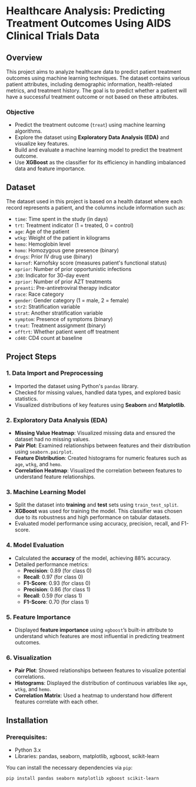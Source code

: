# Healthcare Analysis: Predicting Treatment Outcomes Using AIDS Clinical Trials Data

## Overview
This project aims to analyze healthcare data to predict patient treatment outcomes using machine learning techniques. The dataset contains various patient attributes, including demographic information, health-related metrics, and treatment history. The goal is to predict whether a patient will have a successful treatment outcome or not based on these attributes.

### Objective
- Predict the treatment outcome (`treat`) using machine learning algorithms.
- Explore the dataset using **Exploratory Data Analysis (EDA)** and visualize key features.
- Build and evaluate a machine learning model to predict the treatment outcome.
- Use **XGBoost** as the classifier for its efficiency in handling imbalanced data and feature importance.

## Dataset
The dataset used in this project is based on a health dataset where each record represents a patient, and the columns include information such as:
- `time`: Time spent in the study (in days)
- `trt`: Treatment indicator (1 = treated, 0 = control)
- `age`: Age of the patient
- `wtkg`: Weight of the patient in kilograms
- `hemo`: Hemoglobin level
- `homo`: Homozygous gene presence (binary)
- `drugs`: Prior IV drug use (binary)
- `karnof`: Karnofsky score (measures patient's functional status)
- `oprior`: Number of prior opportunistic infections
- `z30`: Indicator for 30-day event
- `zprior`: Number of prior AZT treatments
- `preanti`: Pre-antiretroviral therapy indicator
- `race`: Race category
- `gender`: Gender category (1 = male, 2 = female)
- `str2`: Stratification variable
- `strat`: Another stratification variable
- `symptom`: Presence of symptoms (binary)
- `treat`: Treatment assignment (binary)
- `offtrt`: Whether patient went off treatment
- `cd40`: CD4 count at baseline

## Project Steps

### 1. Data Import and Preprocessing
- Imported the dataset using Python's `pandas` library.
- Checked for missing values, handled data types, and explored basic statistics.
- Visualized distributions of key features using **Seaborn** and **Matplotlib**.

### 2. Exploratory Data Analysis (EDA)
- **Missing Value Heatmap**: Visualized missing data and ensured the dataset had no missing values.
- **Pair Plot**: Examined relationships between features and their distribution using `seaborn.pairplot`.
- **Feature Distribution**: Created histograms for numeric features such as `age`, `wtkg`, and `hemo`.
- **Correlation Heatmap**: Visualized the correlation between features to understand feature relationships.

### 3. Machine Learning Model
- Split the dataset into **training** and **test** sets using `train_test_split`.
- **XGBoost** was used for training the model. This classifier was chosen due to its robustness and high performance on tabular datasets.
- Evaluated model performance using accuracy, precision, recall, and F1-score.

### 4. Model Evaluation
- Calculated the **accuracy** of the model, achieving 88% accuracy.
- Detailed performance metrics:
  - **Precision**: 0.89 (for class 0)
  - **Recall**: 0.97 (for class 0)
  - **F1-Score**: 0.93 (for class 0)
  - **Precision**: 0.86 (for class 1)
  - **Recall**: 0.59 (for class 1)
  - **F1-Score**: 0.70 (for class 1)
  
### 5. Feature Importance
- Displayed **feature importance** using `xgboost`’s built-in attribute to understand which features are most influential in predicting treatment outcomes.

### 6. Visualization
- **Pair Plot**: Showed relationships between features to visualize potential correlations.
- **Histograms**: Displayed the distribution of continuous variables like `age`, `wtkg`, and `hemo`.
- **Correlation Matrix**: Used a heatmap to understand how different features correlate with each other.

## Installation

### Prerequisites:
- Python 3.x
- Libraries: pandas, seaborn, matplotlib, xgboost, scikit-learn

You can install the necessary dependencies via `pip`:

```bash
pip install pandas seaborn matplotlib xgboost scikit-learn
